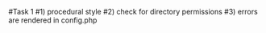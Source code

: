 #Task 1
#1) procedural style
#2) check for directory permissions
#3) errors are rendered in config.php
